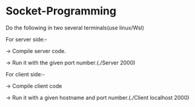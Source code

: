 # Socket-Programming
Do the following in two several terminals(use linux/Wsl)


For server side:-

-> Compile server code.

-> Run it with the given port number.(./Server 2000)


For client side:-

-> Compile client code

-> Run it with a given hostname and port number.(./Client localhost 2000)
